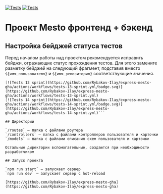 [![Tests](https://github.com/yandex-praktikum/express-mesto-gha/actions/workflows/tests-13-sprint.yml/badge.svg)](https://github.com/yandex-praktikum/express-mesto-gha/actions/workflows/tests-13-sprint.yml) [![Tests](https://github.com/yandex-praktikum/express-mesto-gha/actions/workflows/tests-14-sprint.yml/badge.svg)](https://github.com/yandex-praktikum/express-mesto-gha/actions/workflows/tests-14-sprint.yml)

# Проект Mesto фронтенд + бэкенд

## Настройка бейджей статуса тестов

Перед началом работы над проектом рекомендуется исправить бейджи, отражающие статус прохождения тестов.
Для этого замените разметку бейджей на следующий фрагмент, подставив вместо `${имя_пользователя}` и `${имя_репозитория}` соответствующие значения.

```
[![Tests 13 sprint](https://github.com/Rybakov-Ilay/express-mesto-gha/actions/workflows/tests-13-sprint.yml/badge.svg)](https://github.com/Rybakov-Ilay/express-mesto-gha/actions/workflows/tests-13-sprint.yml)
[![Tests 14 sprint](https://github.com/Rybakov-Ilay/express-mesto-gha/actions/workflows/tests-14-sprint.yml/badge.svg)](https://github.com/Rybakov-Ilay/express-mesto-gha/actions/workflows/tests-14-sprint.yml)```

## Директории

`/routes` — папка с файлами роутера  
`/controllers` — папка с файлами контроллеров пользователя и карточки  
`/models` — папка с файлами описания схем пользователя и карточки

Остальные директории вспомогательные, создаются при необходимости разработчиком

## Запуск проекта

`npm run start` — запускает сервер  
`npm run dev` — запускает сервер с hot-reload

[https://github.com/Rybakov-Ilay/express-mesto-gha](https://github.com/Rybakov-Ilay/express-mesto-gha)
